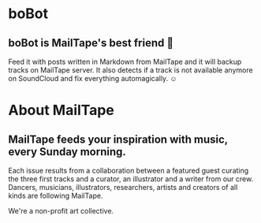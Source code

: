 # boBot
## boBot is MailTape's best friend 🤖

Feed it with posts written in Markdown from MailTape and it will backup tracks on MailTape server. It also detects if a track is not available anymore on SoundCloud and fix everything automagically.
☺️

# About MailTape
## MailTape feeds your inspiration with music, every Sunday morning.

Each issue results from a collaboration between a featured guest curating the three first tracks and a curator, an illustrator and a writer from our crew. 
Dancers, musicians, illustrators, researchers, artists and creators of all kinds are following MailTape. 

We're a non-profit art collective.
